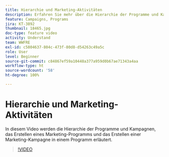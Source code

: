 ```yaml
---
title: Hierarchie und Marketing-Aktivitäten
description: Erfahren Sie mehr über die Hierarchie der Programme und Kampagnen, das Erstellen eines Marketing-Programms und das Erstellen einer Marketing-Kampagne in einem Programm.
feature: Campaigns, Programs
jira: KT-3892
thumbnail: 18465.jpg
doc-type: feature video
activity: Understand
team: WWFRE
exl-id: c5804637-804c-473f-80d8-d54263c49a5c
role: User
level: Beginner
source-git-commit: c84867ef59a10448a377a959d0b67ae71343a4aa
workflow-type: ht
source-wordcount: '58'
ht-degree: 100%

---
```


# Hierarchie und Marketing-Aktivitäten

In diesem Video werden die Hierarchie der Programme und Kampagnen, das Erstellen eines Marketing-Programms und das Erstellen einer Marketing-Kampagne in einem Programm erläutert.

>[!VIDEO](https://video.tv.adobe.com/v/18465?quality=12&learn=on)

